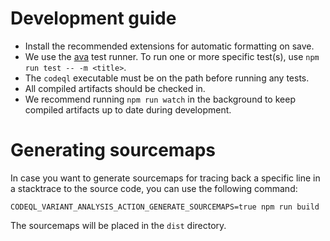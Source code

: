 # Development guide

- Install the recommended extensions for automatic formatting on save.
- We use the [ava](https://github.com/avajs/ava) test runner. To run one or more specific test(s), use `npm run test -- -m <title>`.
- The `codeql` executable must be on the path before running any tests.
- All compiled artifacts should be checked in.
- We recommend running `npm run watch` in the background to keep compiled artifacts up to date during development.

# Generating sourcemaps

In case you want to generate sourcemaps for tracing back a specific line in a stacktrace to the source code, you can
use the following command:

```shell
CODEQL_VARIANT_ANALYSIS_ACTION_GENERATE_SOURCEMAPS=true npm run build
```

The sourcemaps will be placed in the `dist` directory.
